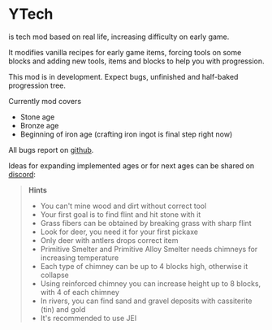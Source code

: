 # YTech

is tech mod based on real life, increasing difficulty on early game.

It modifies vanilla recipes for early game items, forcing tools on some blocks and adding new tools, items and blocks to help you with progression.

This mod is in development. Expect bugs, unfinished and half-baked progression tree.

Currently mod covers
- Stone age
- Bronze age
- Beginning of iron age (crafting iron ingot is final step right now)

All bugs report on [github](https://github.com/yanny7/ytech).

Ideas for expanding implemented ages or for next ages can be shared on [discord](https://discord.gg/HauMDpbkNN):

> **Hints**
> - You can't mine wood and dirt without correct tool
> - Your first goal is to find flint and hit stone with it
> - Grass fibers can be obtained by breaking grass with sharp flint
> - Look for deer, you need it for your first pickaxe
> - Only deer with antlers drops correct item
> - Primitive Smelter and Primitive Alloy Smelter needs chimneys for increasing temperature
> - Each type of chimney can be up to 4 blocks high, otherwise it collapse
> - Using reinforced chimney you can increase height up to 8 blocks, with 4 of each chimney
> - In rivers, you can find sand and gravel deposits with cassiterite (tin) and gold
> - It's recommended to use JEI